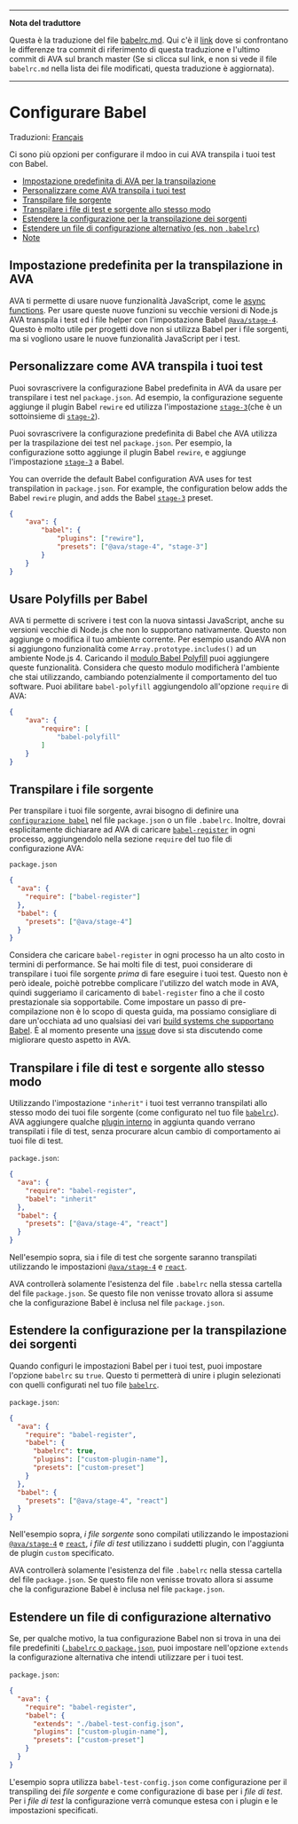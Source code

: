 ___
**Nota del traduttore**

Questa è la traduzione del file [babelrc.md](https://github.com/avajs/ava/blob/master/docs/recipes/babelrc.md). Qui c'è il [link](https://github.com/avajs/ava/compare/c09462c3e515c41da8177a3d9ba5fb0f19759653...master#diff-0730bb7c2e8f9ea2438b52e419dd86c9) dove si confrontano le differenze tra commit di riferimento di questa traduzione e l'ultimo commit di AVA sul branch master (Se si clicca sul link, e non si vede il file `babelrc.md` nella lista dei file modificati, questa traduzione è aggiornata).
___
# Configurare Babel

Traduzioni: [Français](https://github.com/avajs/ava-docs/blob/master/fr_FR/docs/recipes/babelrc.md)

Ci sono più opzioni per configurare il mdoo in cui AVA transpila i tuoi test con Babel.

 - [Impostazione predefinita di AVA per la transpilazione](#impostazione-predefinita-per-la-transpilazione-in-ava)
 - [Personalizzare come AVA transpila i tuoi test](personalizzare-come-ava-transpila-i-tuoi-test)
 - [Transpilare file sorgente](#transpilare-file-sorgente)
 - [Transpilare i file di test e sorgente allo stesso modo](#transpilare-file-di-test-e-sorgenti-allo-stesso-modo)
 - [Estendere la configurazione per la transpilazione dei sorgenti](#extendere-la-configurazione-per-la-traspilazione-dei-sorgenti)
 - [Estendere un file di configurazione alternativo (es. non `.babelrc`)](#estendere-un-file-di-configurazione-alternativo)
 - [Note](#note)

## Impostazione predefinita per la transpilazione in AVA

AVA ti permette di usare nuove funzionalità JavaScript, come le [async functions](https://github.com/avajs/ava#async-function-support). Per usare queste nuove funzioni su vecchie versioni di Node.js AVA transpila i test ed i file helper con l'impostazione Babel [`@ava/stage-4`](https://github.com/avajs/babel-preset-stage-4). Questo è molto utile per progetti dove non si utilizza Babel per i file sorgenti, ma si vogliono usare le nuove funzionalità JavaScript per i test.

## Personalizzare come AVA transpila i tuoi test

Puoi sovrascrivere la configurazione Babel predefinita in AVA da usare per transpilare i test nel `package.json`. Ad esempio, la configurazione seguente aggiunge il plugin Babel `rewire` ed utilizza l'impostazione [`stage-3`](http://babeljs.io/docs/plugins/preset-stage-3/)(che è un sottoinsieme di [`stage-2`](http://babeljs.io/docs/plugins/preset-stage-2/)).

Puoi sovrascrivere la configurazione predefinita di Babel che AVA utilizza per la traspilazione dei test nel `package.json`. Per esempio, la configurazione sotto aggiunge il plugin Babel `rewire`, e aggiunge l'impostazione [`stage-3`](http://babeljs.io/docs/plugins/preset-stage-3/) a Babel.

You can override the default Babel configuration AVA uses for test transpilation in `package.json`. For example, the configuration below adds the Babel `rewire` plugin, and adds the Babel [`stage-3`](http://babeljs.io/docs/plugins/preset-stage-3/) preset.

```json
{
    "ava": {
        "babel": {
            "plugins": ["rewire"],
            "presets": ["@ava/stage-4", "stage-3"]
        }
    }
}
```

## Usare Polyfills per Babel

AVA ti permette di scrivere i test con la nuova sintassi JavaScript, anche su versioni vecchie di Node.js che non lo supportano nativamente. Questo non aggiunge o modifica il tuo ambiente corrente. Per esempio usando AVA non si aggiungono funzionalità come `Array.prototype.includes()` ad un ambiente Node.js 4.
Caricando il  [modulo Babel Polyfill](https://babeljs.io/docs/usage/polyfill/) puoi aggiungere queste funzionalità.
Considera che questo modulo modificherà l'ambiente che stai utilizzando, cambiando potenzialmente il comportamento del tuo software. Puoi abilitare `babel-polyfill` aggiungendolo all'opzione `require` di AVA:
```json
{
	"ava": {
		"require": [
			"babel-polyfill"
		]
	}
}
```

## Transpilare i file sorgente

Per transpilare i tuoi file sorgente, avrai bisogno di definire una [`configurazione babel`](http://babeljs.io/docs/usage/babelrc/) nel file `package.json` o un file `.babelrc`. Inoltre, dovrai esplicitamente dichiarare ad AVA di caricare [`babel-register`](http://babeljs.io/docs/usage/require/) in ogni processo, aggiungendolo nella sezione `require` del tuo file di configurazione AVA:

`package.json`

```json
{
  "ava": {
    "require": ["babel-register"]
  },
  "babel": {
    "presets": ["@ava/stage-4"]
  }
}
```

Considera che caricare `babel-register` in ogni processo ha un alto costo in termini di performance. Se hai molti file di test, puoi considerare di transpilare i tuoi file sorgente *prima* di fare eseguire i tuoi test. Questo non è però ideale, poichè potrebbe complicare l'utilizzo del watch mode in AVA, quindi suggeriamo il caricamento di `babel-register` fino a che il costo prestazionale sia sopportabile. Come impostare un passo di pre-compilazione non è lo scopo di questa guida, ma possiamo consigliare di dare un'occhiata ad uno qualsiasi dei vari [build systems che supportano Babel](http://babeljs.io/docs/setup/). È al momento presente una [issue](https://github.com/avajs/ava/issues/577) dove si sta discutendo come migliorare questo aspetto in AVA.

## Transpilare i file di test e sorgente allo stesso modo

Utilizzando l'impostazione `"inherit"` i tuoi test verranno transpilati allo stesso modo dei tuoi file sorgente (come configurato nel tuo file [`babelrc`](http://babeljs.io/docs/usage/babelrc/)). AVA aggiungere qualche [plugin interno](#note) in aggiunta quando verrano transpilati i file di test, senza procurare alcun cambio di comportamento ai tuoi file di test.

`package.json`:

```json
{
  "ava": {
    "require": "babel-register",
    "babel": "inherit"
  },
  "babel": {
    "presets": ["@ava/stage-4", "react"]
  }
}
```

Nell'esempio sopra, sia i file di test che sorgente saranno transpilati utilizzando le impostazioni [`@ava/stage-4`](https://github.com/avajs/babel-preset-stage-4) e [`react`](http://babeljs.io/docs/plugins/preset-react/).

AVA controllerà solamente l'esistenza del file `.babelrc` nella stessa cartella del file `package.json`. Se questo file non venisse trovato allora si assume che la configurazione Babel è inclusa nel file `package.json`.

## Estendere la configurazione per la transpilazione dei sorgenti

Quando configuri le impostazioni Babel per i tuoi test, puoi impostare l'opzione `babelrc` su `true`. Questo ti permetterà di unire i plugin selezionati con quelli configurati nel tuo file [`babelrc`](http://babeljs.io/docs/usage/babelrc/).

`package.json`:

```json
{
  "ava": {
    "require": "babel-register",
    "babel": {
      "babelrc": true,
      "plugins": ["custom-plugin-name"],
      "presets": ["custom-preset"]
    }
  },
  "babel": {
    "presets": ["@ava/stage-4", "react"]
  }
}
```

Nell'esempio sopra, *i file sorgente* sono compilati utilizzando le impostazioni [`@ava/stage-4`](https://github.com/avajs/babel-preset-stage-4) e [`react`](http://babeljs.io/docs/plugins/preset-react/), *i file di test* utilizzano i suddetti plugin, con l'aggiunta de plugin `custom` specificato.

AVA controllerà solamente l'esistenza del file `.babelrc` nella stessa cartella del file `package.json`. Se questo file non venisse trovato allora si assume che la configurazione Babel è inclusa nel file `package.json`.

## Estendere un file di configurazione alternativo

Se, per qualche motivo, la tua configurazione Babel non si trova in una dei file predefiniti ([`.babelrc` o `package.json`](http://babeljs.io/docs/usage/babelrc/), puoi impostare nell'opzione `extends` la configurazione alternativa che intendi utilizzare per i tuoi test.

`package.json`:

```json
{
  "ava": {
    "require": "babel-register",
    "babel": {
      "extends": "./babel-test-config.json",
      "plugins": ["custom-plugin-name"],
      "presets": ["custom-preset"]
    }
  }
}
```

L'esempio sopra utilizza `babel-test-config.json` come configurazione per il transpiling dei *file sorgente* e come configurazione di base per i *file di test*. Per i *file di test* la configurazione verrà comunque estesa con i plugin e le impostazioni specificati.